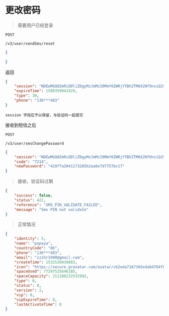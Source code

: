 # 更改密码

> 需要用户已经登录

```POST```
```
/v3/user/sendSms/reset
```

```json
{
	
}
```
返回

```json
{
    "session": "NDEwMGQ0ZmRiODliZDgyMzJmMzI0MmY0ZWRjYTBhZTM6X2NfOnsiQ291bnRyeUNvZGUiOiI4NiIsIlBob25lIjoiMTM2MjcxNDA0ODMiLCJUeXBlIjozMH0=",
    "expireTime": 1589359041929,
    "type": 30,
    "phone": "136***483"
}
```

```
session 字段应予以保留，与验证码一起提交
```

接收到短信之后

```
POST
```

```
/v3/user/smsChangePassword
```

```json
{
	"session": "NDEwMGQ0ZmRiODliZDgyMzJmMzI0MmY0ZWRjYTBhZTM6X2NfOnsiQ291bnRyeUNvZGUiOiI4NiIsIlBob25lIjoiMTM2MjcxNDA0ODMiLCJUeXBlIjozMH0=",
	"code": "7214",
	"newPassword": "429f7a2041173285b2aa6e7d7757bc17"
}
```

> 接收，验证码过期
```json
{
    "success": false,
    "status": 422,
    "reference": "SMS_PIN_VALIDATE_FAILED",
    "message": "Sms PIN not validate"
}
```

> 正常情况

```json
{
    "identity": 5,
    "name": "papaya",
    "countryCode": "86",
    "phone": "136***483",
    "email": "zzzhr1990@gmail.com",
    "createTime": 1532526039883,
    "icon": "https://secure.gravatar.com/avatar/cb2eda7167365e4abd764f0d8b820407?d=identicon",
    "spaceUsed": 77297525646185,
    "spaceCapacity": 211106232532992,
    "type": 0,
    "status": 0,
    "version": 2,
    "vip": 0,
    "vipExpireTime": 0,
    "lastActivateTime": 0
}
```
